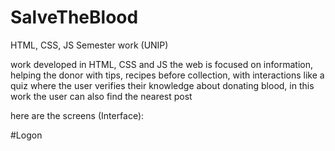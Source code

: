 # SalveTheBlood
HTML, CSS, JS
Semester work (UNIP)

work developed in HTML, CSS and JS
the web is focused on information, helping the donor with tips, recipes before collection, with interactions like a 
quiz where the user verifies their knowledge about donating blood, in this work the user can also find the nearest post

here are the screens (Interface):

#Logon



#

